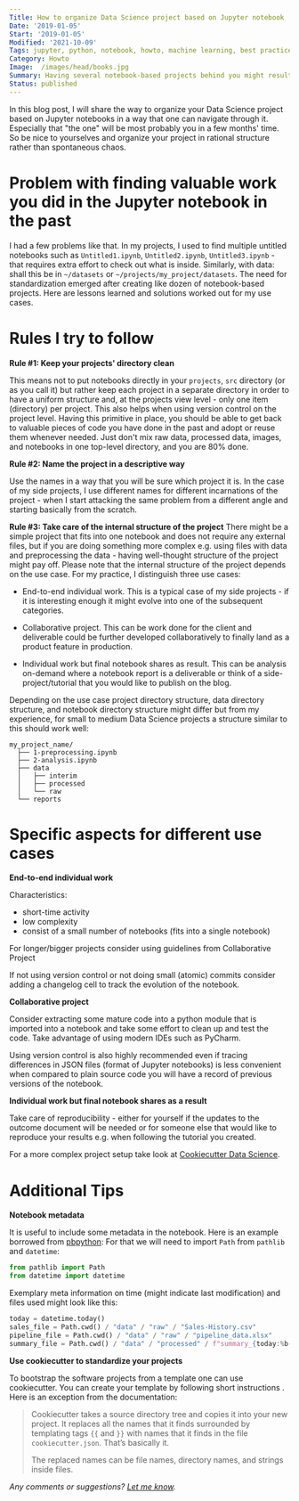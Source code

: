 ```yaml
---
Title: How to organize Data Science project based on Jupyter notebook
Date: '2019-01-05'
Start: '2019-01-05'
Modified: '2021-10-09'
Tags: jupyter, python, notebook, howto, machine learning, best practices, project management
Category: Howto
Image:  /images/head/books.jpg
Summary: Having several notebook-based projects behind you might result in a mess in the projects directory. Organize your Data Science project based on Jupyter notebooks in a way that one can navigate through it. Especially that "the one" will be most probably you in a few months time. To achieve that: keep your projects directory clean, name the project in a descriptive way and take care of the internal structure of the project.
Status: published
---
```


In this blog post, I will share the way to organize your Data Science project based on Jupyter notebooks in a way that one can navigate through it. Especially that "the one" will be most probably you in a few months' time. So be nice to yourselves and organize your project in rational structure rather than spontaneous chaos.

# Problem with finding valuable work you did in the Jupyter notebook in the past
I had a few problems like that. In my projects, I used to find multiple untitled notebooks such as `Untitled1.ipynb`, `Untitled2.ipynb`, `Untitled3.ipynb` - that requires extra effort to check out what is inside. Similarly, with data: shall this be in `~/datasets` or `~/projects/my_project/datasets`. The need for standardization emerged after creating like dozen of notebook-based projects. Here are lessons learned and solutions worked out for my use cases.

# Rules I try to follow
**Rule #1: Keep your projects' directory clean**

This means not to put notebooks directly in your `projects`, `src` directory (or as you call it) but rather keep each project in a separate directory in order to have a uniform structure and, at the projects view level - only one item (directory) per project. This also helps when using version control on the project level.
Having this primitive in place, you should be able to get back to valuable pieces of code you have done in the past and adopt or reuse them whenever needed. Just don't mix raw data, processed data, images, and notebooks in one top-level directory, and you are 80% done.

**Rule #2: Name the project in a descriptive way**

Use the names in a way that you will be sure which project it is. In the case of my side projects, I use different names for different incarnations of the project - when I start attacking the same problem from a different angle and starting basically from the scratch.

**Rule #3: Take care of the internal structure of the project**
There might be a simple project that fits into one notebook and does not require any external files, but if you are doing something more complex e.g. using files with data and preprocessing the data - having well-thought structure of the project might pay off. Please note that the internal structure of the project depends on the use case. For my practice, I distinguish three use cases:

* End-to-end individual work. This is a typical case of my side projects - if it is interesting enough it might evolve into one of the subsequent categories.
	
* Collaborative project. This can be work done for the client and deliverable could be further developed collaboratively to finally land as a product feature in production.
	
* Individual work but final notebook shares as result. This can be analysis on-demand where a notebook report is a deliverable or think of a side-project/tutorial that you would like to publish on the blog.

Depending on the use case project directory structure, data directory structure, and notebook directory structure might differ but from my experience, for small to medium Data Science projects a structure similar to this should work well:
```text
my_project_name/
  ├── 1-preprocessing.ipynb
  ├── 2-analysis.ipynb
  ├── data
  │   ├── interim
  │   ├── processed
  │   └── raw
  └── reports
```

# Specific aspects for different use cases

**End-to-end individual work**

Characteristics:

* short-time activity
* low complexity
* consist of a small number of notebooks (fits into a single notebook)

For longer/bigger projects consider using guidelines from Collaborative Project

If not using version control or not doing small (atomic) commits consider adding a changelog cell to track the evolution of the notebook.

**Collaborative project**

Consider extracting some mature code into a python module that is imported into a notebook and take some effort to clean up and test the code. Take advantage of using modern IDEs such as PyCharm.

Using version control is also highly recommended even if tracing differences in JSON files (format of Jupyter notebooks) is less convenient when compared to plain source code you will have a record of previous versions of the notebook.

**Individual work but final notebook shares as a result**

Take care of reproducibility - either for yourself if the updates to the outcome document will be needed or for someone else that would like to reproduce your results e.g. when following the tutorial you created.

For a more complex project setup take look at [Cookiecutter Data Science](https://drivendata.github.io/cookiecutter-data-science).

# Additional Tips
**Notebook metadata**

It is useful to include some metadata in the notebook. Here is an example borrowed from [pbpython](http://pbpython.com/notebook-process.html):
For that we will need to import `Path` from `pathlib` and `datetime`:

```python
from pathlib import Path
from datetime import datetime
```
Exemplary meta information on time (might indicate last modification) and files used might look like this:
```python
today = datetime.today()
sales_file = Path.cwd() / "data" / "raw" / "Sales-History.csv"
pipeline_file = Path.cwd() / "data" / "raw" / "pipeline_data.xlsx"
summary_file = Path.cwd() / "data" / "processed" / f"summary_{today:%b-%d-%Y}.pkl"
```

**Use cookiecutter to standardize your projects**

To bootstrap the software projects from a template one can use cookiecutter. You can create your template by following short instructions [](). Here is an exception from the documentation:

> Cookiecutter takes a source directory tree and copies it into your new project. It replaces all the names that it finds surrounded by templating tags `{{` and `}}` with names that it finds in the file `cookiecutter.json`. That’s basically it.
>
> The replaced names can be file names, directory names, and strings inside files.



*Any comments or suggestions? [Let me know](mailto:ksafjan@gmail.com?subject=Blog+post).*

